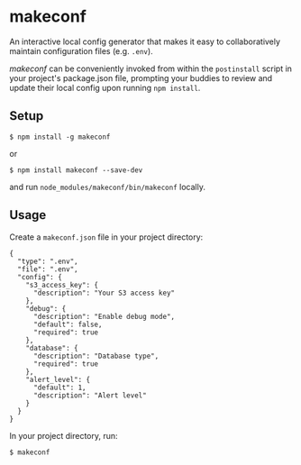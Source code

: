 makeconf
========

An interactive local config generator that makes it easy to collaboratively
maintain configuration files (e.g. `.env`).

*makeconf* can be conveniently invoked from within the `postinstall` script
in your project's package.json file, prompting your buddies to review and update
their local config upon running `npm install`.

## Setup

```
$ npm install -g makeconf
```

or

```
$ npm install makeconf --save-dev
```

and run `node_modules/makeconf/bin/makeconf` locally.

## Usage

Create a `makeconf.json` file in your project directory:

```
{
  "type": ".env",
  "file": ".env",
  "config": {
    "s3_access_key": {
      "description": "Your S3 access key"
    },
    "debug": {
      "description": "Enable debug mode",
      "default": false,
      "required": true
    },
    "database": {
      "description": "Database type",
      "required": true
    },
    "alert_level": {
      "default": 1,
      "description": "Alert level"
    }
  }
}
```

In your project directory, run:

```
$ makeconf
```
